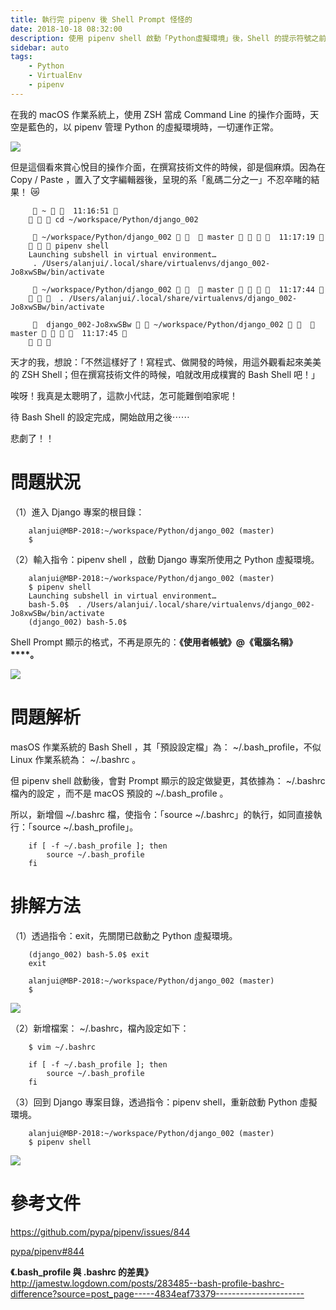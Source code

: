```yaml
---
title: 執行完 pipenv 後 Shell Prompt 怪怪的
date: 2018-10-18 08:32:00
description: 使用 pipenv shell 啟動「Python虛擬環境」後，Shell 的提示符號之前，原本該顯示的「使用者帳號」、「目前所在目錄路徑」全都不見了⋯⋯
sidebar: auto
tags:
    - Python
    - VirtualEnv
    - pipenv
---
```


在我的 macOS 作業系統上，使用 ZSH 當成 Command Line 的操作介面時，天空是藍色的，以 pipenv 管理 Python 的虛擬環境時，一切運作正常。


![](https://paper-attachments.dropbox.com/s_E0FE9E5474053ADFE59BF139FA39C215CCC86B81A5277B5AE04311F8F42685B9_1571196203931_image.png)


但是這個看來賞心悅目的操作介面，在撰寫技術文件的時候，卻是個麻煩。因為在 Copy / Paste ，置入了文字編輯器後，呈現的系「亂碼二分之一」不忍卒睹的結果！  😿

```
      ~    11:16:51 
       cd ~/workspace/Python/django_002
    
      ~/workspace/Python/django_002     master      11:17:19 
       pipenv shell
    Launching subshell in virtual environment…
     . /Users/alanjui/.local/share/virtualenvs/django_002-Jo8xwSBw/bin/activate
    
      ~/workspace/Python/django_002     master      11:17:44 
        . /Users/alanjui/.local/share/virtualenvs/django_002-Jo8xwSBw/bin/activate
    
       django_002-Jo8xwSBw   ~/workspace/Python/django_002     master      11:17:45 
      
```

天才的我，想說：「不然這樣好了！寫程式、做開發的時候，用這外觀看起來美美的 ZSH Shell；但在撰寫技術文件的時候，咱就改用成樸實的 Bash Shell 吧！」

唉呀！我真是太聰明了，這款小代誌，怎可能難倒咱家呢！

待 Bash Shell 的設定完成，開始啟用之後⋯⋯

悲劇了！！  


# 問題狀況

（1）進入 Django 專案的根目錄：
```
    alanjui@MBP-2018:~/workspace/Python/django_002 (master) 
    $ 
```

（2）輸入指令：pipenv shell ，啟動 Django 專案所使用之 Python 虛擬環境。

```
    alanjui@MBP-2018:~/workspace/Python/django_002 (master) 
    $ pipenv shell
    Launching subshell in virtual environment…
    bash-5.0$  . /Users/alanjui/.local/share/virtualenvs/django_002-Jo8xwSBw/bin/activate
    (django_002) bash-5.0$ 
```

Shell Prompt 顯示的格式，不再是原先的：**《使用者帳號》@《電腦名稱》****。**

![](https://paper-attachments.dropbox.com/s_E0FE9E5474053ADFE59BF139FA39C215CCC86B81A5277B5AE04311F8F42685B9_1571194279863_image.png)



# 問題解析

masOS 作業系統的 Bash Shell ，其「預設設定檔」為： ~/.bash_profile，不似 Linux 作業系統為： ~/.bashrc 。

但 pipenv shell 啟動後，會對 Prompt 顯示的設定做變更，其依據為： ~/.bashrc 檔內的設定 ，而不是 macOS 預設的 ~/.bash_profile 。

所以，新增個 ~/.bashrc 檔，使指令：「source ~/.bashrc」的執行，如同直接執行：「source ~/.bash_profile」。

```{2:2}
    if [ -f ~/.bash_profile ]; then
        source ~/.bash_profile
    fi
```


# 排解方法

（1）透過指令：exit，先關閉已啟動之 Python 虛擬環境。

```
    (django_002) bash-5.0$ exit
    exit
    
    alanjui@MBP-2018:~/workspace/Python/django_002 (master) 
    $ 
```

![](https://paper-attachments.dropbox.com/s_E0FE9E5474053ADFE59BF139FA39C215CCC86B81A5277B5AE04311F8F42685B9_1571198677813_image.png)


（2）新增檔案： ~/.bashrc，檔內設定如下：

```
    $ vim ~/.bashrc
```

```
    if [ -f ~/.bash_profile ]; then
        source ~/.bash_profile
    fi
```

（3）回到 Django 專案目錄，透過指令：pipenv shell，重新啟動 Python 虛擬環境。

```
    alanjui@MBP-2018:~/workspace/Python/django_002 (master) 
    $ pipenv shell
```

![](https://paper-attachments.dropbox.com/s_E0FE9E5474053ADFE59BF139FA39C215CCC86B81A5277B5AE04311F8F42685B9_1571195435195_image.png)



# 參考文件


https://github.com/pypa/pipenv/issues/844


[pypa/pipenv#844](https://github.com/pypa/pipenv/issues/844)


**《.bash_profile 與 .bashrc 的差異》**
http://jamestw.logdown.com/posts/283485--bash-profile-bashrc-difference?source=post_page-----4834eaf73379----------------------


